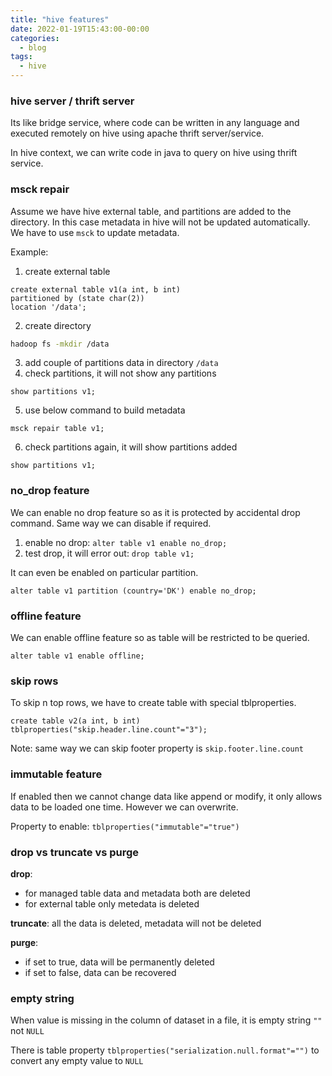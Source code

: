```yaml
---
title: "hive features"
date: 2022-01-19T15:43:00-00:00
categories:
  - blog
tags:
  - hive
---
```



### hive server / thrift server

Its like bridge service, where code can be written in any language and executed remotely on hive using apache thrift server/service.

In hive context, we can write code in java to query on hive using thrift service.


### msck repair

Assume we have hive external table, and partitions are added to the directory. In this case metadata in hive will not be updated automatically. We have to use `msck` to update metadata.

Example:

1. create external table 
```hive
create external table v1(a int, b int)
partitioned by (state char(2))
location '/data';
```
2. create directory 
```sh
hadoop fs -mkdir /data
```
3. add couple of partitions data in directory `/data`
4. check partitions, it will not show any partitions 
```hive
show partitions v1;
```
5. use below command to build metadata
```hive
msck repair table v1;
```
6. check partitions again, it will show partitions added 
```hive
show partitions v1;
```


### no_drop feature

We can enable no drop feature so as it is protected by accidental drop command. Same way we can disable if required.

1. enable no drop: `alter table v1 enable no_drop;`
2. test drop, it will error out: `drop table v1;`

It can even be enabled on particular partition.

`alter table v1 partition (country='DK') enable no_drop;`


### offline feature

We can enable offline feature so as table will be restricted to be queried. 

`alter table v1 enable offline;`


### skip rows

To skip n top rows, we have to create table with special tblproperties.

```hive
create table v2(a int, b int)
tblproperties("skip.header.line.count"="3");
```

Note: same way we can skip footer property is `skip.footer.line.count`


### immutable feature

If enabled then we cannot change data like append or modify, it only allows data to be loaded one time. However we can overwrite.

Property to enable: `tblproperties("immutable"="true")`


### drop vs truncate vs purge

**drop**:

  * for managed table data and metadata both are deleted
  * for external table only metedata is deleted

**truncate**: all the data is deleted, metadata will not be deleted

**purge**:

  * if set to true, data will be permanently deleted
  * if set to false, data can be recovered


### empty string

When value is missing in the column of dataset in a file, it is empty string `""` not `NULL`

There is table property `tblproperties("serialization.null.format"="")` to convert any empty value to `NULL`
